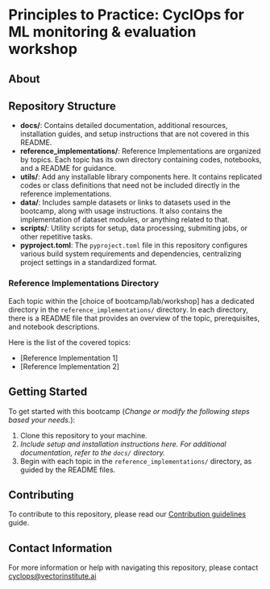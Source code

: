 # Principles to Practice: CyclOps for ML monitoring & evaluation workshop

## About


## Repository Structure

- **docs/**: Contains detailed documentation, additional resources, installation guides, and setup instructions that are not covered in this README.
- **reference_implementations/**: Reference Implementations are organized by topics. Each topic has its own directory containing codes, notebooks, and a README for guidance.
- **utils/**: Add any installable library components here. It contains replicated codes or class definitions that need not be included directly in the reference implementations.
- **data/**: Includes sample datasets or links to datasets used in the bootcamp, along with usage instructions. It also contains the implementation of dataset modules, or anything related to that.
- **scripts/**: Utility scripts for setup, data processing, submiting jobs, or other repetitive tasks.
- **pyproject.toml**: The `pyproject.toml` file in this repository configures various build system requirements and dependencies, centralizing project settings in a standardized format.


### Reference Implementations Directory

Each topic within the [choice of bootcamp/lab/workshop] has a dedicated directory in the `reference_implementations/` directory. In each directory, there is a README file that provides an overview of the topic, prerequisites, and notebook descriptions.

Here is the list of the covered topics:
- [Reference Implementation 1]
- [Reference Implementation 2]

## Getting Started

To get started with this bootcamp (*Change or modify the following steps based your needs.*):
1. Clone this repository to your machine.
2. *Include setup and installation instructions here. For additional documentation, refer to the `docs/` directory.*
3. Begin with each topic in the `reference_implementations/` directory, as guided by the README files.

## Contributing
To contribute to this repository, please read our [Contribution guidelines](CONTRIBUTING.md) guide.

## Contact Information

For more information or help with navigating this repository, please contact [cyclops@vectorinstitute.ai](cyclops@vectorinstitute.ai)
